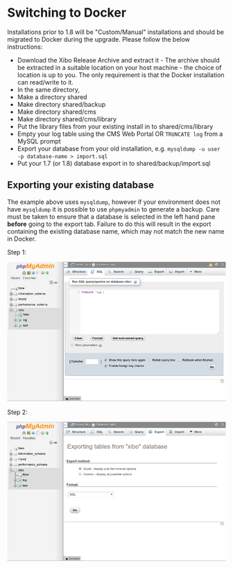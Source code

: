 <!--toc=cms_upgrade-->
# Switching to Docker
Installations prior to 1.8 will be "Custom/Manual" installations and should be migrated
to Docker during the upgrade. Please follow the below instructions:

* Download the Xibo Release Archive and extract it - The archive should be
 extracted in a suitable location on your host machine - the choice of location
 is up to you. The only requirement is that the Docker installation can
 read/write to it.
* In the same directory,
* Make a directory shared
* Make directory shared/backup
* Make directory shared/cms
* Make directory shared/cms/library
* Put the library files from your existing install in to shared/cms/library
* Empty your log table using the CMS Web Portal OR `TRUNCATE log` from a MySQL
  prompt
* Export your database from your old installation,
  e.g. `mysqldump -u user -p database-name > import.sql`
* Put your 1.7 (or 1.8) database export in to shared/backup/import.sql

## Exporting your existing database

The example above uses `mysqldump`, however if your environment does not have
`mysqldump` it is possible to use `phpmyadmin` to generate a backup. Care must
be taken to ensure that a database is selected in the left hand pane **before**
going to the export tab. Failure to do this will result in the export containing
the existing database name, which may not match the new name in Docker.

Step 1:

![Truncate Logs](img/phpmyadmin_backup_1.png)

Step 2:

![Export Database](img/phpmyadmin_backup_2.png)
